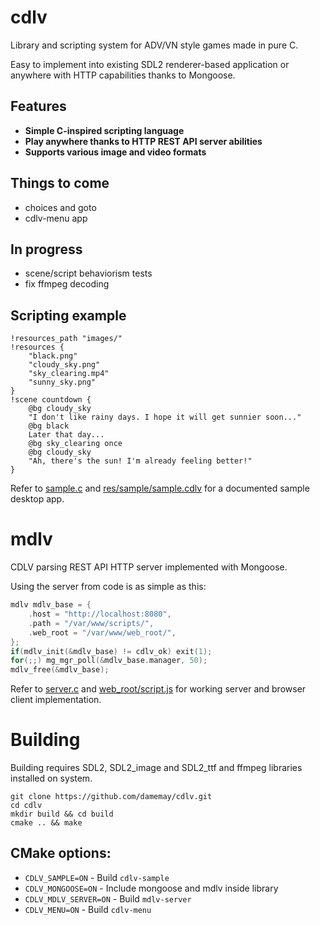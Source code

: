 # cdlv
Library and scripting system for ADV/VN style games made in pure C.

Easy to implement into existing SDL2 renderer-based application or anywhere with HTTP capabilities thanks to Mongoose.

## Features
- **Simple C-inspired scripting language**
- **Play anywhere thanks to HTTP REST API server abilities**
- **Supports various image and video formats**

## Things to come
- choices and goto
- cdlv-menu app

## In progress
- scene/script behaviorism tests
- fix ffmpeg decoding 

## Scripting example
```
!resources_path "images/"
!resources {
    "black.png"
    "cloudy_sky.png"
    "sky_clearing.mp4"
    "sunny_sky.png"
}
!scene countdown {
    @bg cloudy_sky
    "I don't like rainy days. I hope it will get sunnier soon..."
    @bg black
    Later that day...
    @bg sky_clearing once
    @bg cloudy_sky
    "Ah, there's the sun! I'm already feeling better!"
}
```
Refer to [sample.c](sample.c) and [res/sample/sample.cdlv](res/sample/sample.cdlv) for a documented sample desktop app.

# mdlv

CDLV parsing REST API HTTP server implemented with Mongoose.

Using the server from code is as simple as this:
```c
mdlv mdlv_base = {
    .host = "http://localhost:8080",
    .path = "/var/www/scripts/",
    .web_root = "/var/www/web_root/",
};
if(mdlv_init(&mdlv_base) != cdlv_ok) exit(1);
for(;;) mg_mgr_poll(&mdlv_base.manager, 50);
mdlv_free(&mdlv_base);
```
Refer to [server.c](server.c) and [web_root/script.js](web_root/script.js) for working server and browser client implementation.

# Building
Building requires SDL2, SDL2_image and SDL2_ttf and ffmpeg libraries installed on system.

```
git clone https://github.com/damemay/cdlv.git
cd cdlv
mkdir build && cd build
cmake .. && make
```

## CMake options:
- `CDLV_SAMPLE=ON` - Build `cdlv-sample`
- `CDLV_MONGOOSE=ON` - Include mongoose and mdlv inside library
- `CDLV_MDLV_SERVER=ON` - Build `mdlv-server`
- `CDLV_MENU=ON` - Build `cdlv-menu`
